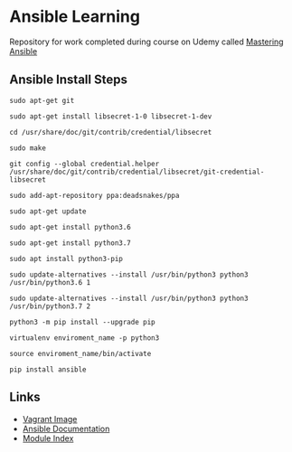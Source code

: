 # Ansible Learning

Repository for work completed during course on Udemy called [Mastering Ansible](https://www.udemy.com/course/mastering-ansible)

## Ansible Install Steps

`sudo apt-get git`

`sudo apt-get install libsecret-1-0 libsecret-1-dev`

`cd /usr/share/doc/git/contrib/credential/libsecret`

`sudo make`

`git config --global credential.helper /usr/share/doc/git/contrib/credential/libsecret/git-credential-libsecret`

`sudo add-apt-repository ppa:deadsnakes/ppa`

`sudo apt-get update`

`sudo apt-get install python3.6`

`sudo apt-get install python3.7`

`sudo apt install python3-pip`

`sudo update-alternatives --install /usr/bin/python3 python3 /usr/bin/python3.6 1`

`sudo update-alternatives --install /usr/bin/python3 python3 /usr/bin/python3.7 2`

`python3 -m pip install --upgrade pip`

`virtualenv enviroment_name -p python3`

`source enviroment_name/bin/activate`

`pip install ansible`

## Links

- [Vagrant Image](https://app.vagrantup.com/ubuntu/boxes/xenial64)
- [Ansible Documentation](https://docs.ansible.com/ansible/2.9/index.html)
- [Module Index](https://docs.ansible.com/ansible/2.9/modules/modules_by_category.html)

